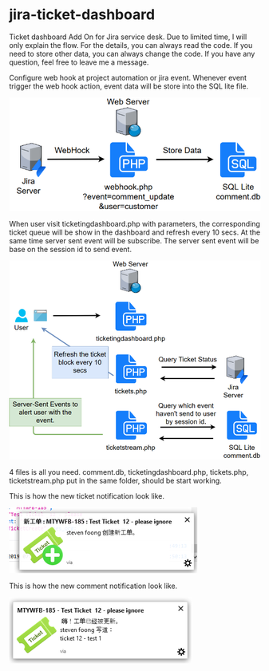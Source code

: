# jira-ticket-dashboard
Ticket dashboard Add On for Jira service desk.
Due to limited time, I will only explain the flow. For the details, you can always read the code.
If you need to store other data, you can always change the code.
If you have any question, feel free to leave me a message.

Configure web hook at project automation or jira event.
Whenever event trigger the web hook action, event data will be store into the SQL lite file.

![alt text](https://github.com/foongws/jira-ticket-dashboard/blob/master/documentation/Data-Incoming.png)

When user visit ticketingdashboard.php with parameters, the corresponding ticket queue will be show in the dashboard and refresh every 10 secs. At the same time server sent event will be subscribe. The server sent event will be base on the session id to send event.

![alt text](https://github.com/foongws/jira-ticket-dashboard/blob/master/documentation/Ticket%20Dashboard%20and%20alert.png)

4 files is all you need. comment.db, ticketingdashboard.php, tickets.php, ticketstream.php put in the same folder, should be start working.

This is how the new ticket notification look like.

![alt text](https://github.com/foongws/jira-ticket-dashboard/blob/master/documentation/NewTicketNotification.png)

This is how the new comment notification look like.

![alt text](https://github.com/foongws/jira-ticket-dashboard/blob/master/documentation/NewCommentNotification.png)

